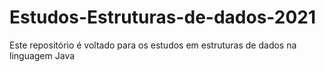 # Estudos-Estruturas-de-dados-2021
Este repositório é voltado para os estudos em estruturas de dados na linguagem Java
